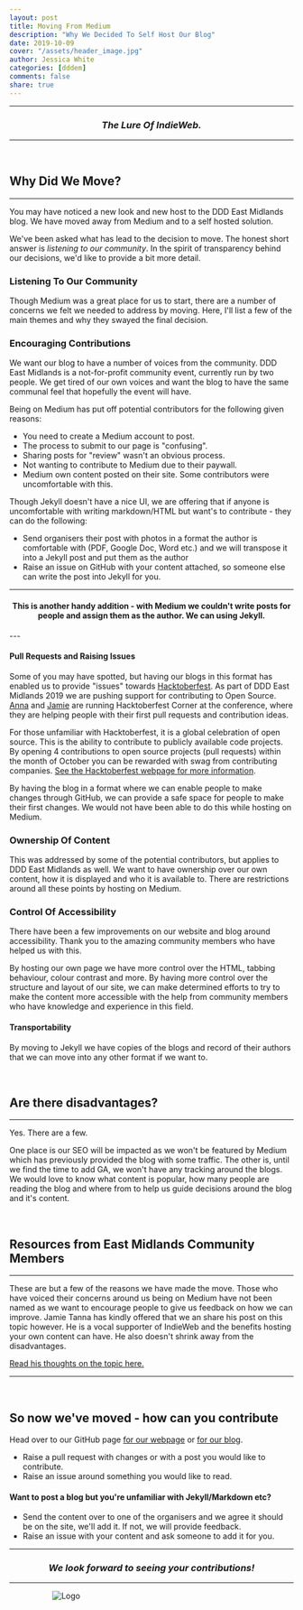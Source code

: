```yaml
---
layout: post
title: Moving From Medium
description: "Why We Decided To Self Host Our Blog"
date: 2019-10-09
cover: "/assets/header_image.jpg"
author: Jessica White
categories: [dddem]
comments: false
share: true
---
```


----
<center>
<h3 class="quote"><i>The Lure Of IndieWeb.</i></h3>
</center>

---

<br/>

## Why Did We Move?
---

You may have noticed a new look and new host to the DDD East Midlands blog. We have moved away from Medium and to a self hosted solution.

We've been asked what has lead to the decision to move. The honest short answer is _listening to our community_. In the spirit of transparency behind our decisions, we'd like to provide a bit more detail.

### Listening To Our Community

Though Medium was a great place for us to start, there are a number of concerns we felt we needed to address by moving. Here, I'll list a few of the main themes and why they swayed the final decision.

### Encouraging Contributions

We want our blog to have a number of voices from the community. DDD East Midlands is a not-for-profit community event, currently run by two people. We get tired of our own voices and want the blog to have the same communal feel that hopefully the event will have.

Being on Medium has put off potential contributors for the following given reasons:

- You need to create a Medium account to post.
- The process to submit to our page is "confusing".
- Sharing posts for "review" wasn't an obvious process.
- Not wanting to contribute to Medium due to their paywall.
- Medium own content posted on their site. Some contributors were uncomfortable with this.

Though Jekyll doesn't have a nice UI, we are offering that if anyone is uncomfortable with writing markdown/HTML but want's to contribute - they can do the following:

- Send organisers their post with photos in a format the author is comfortable with (PDF, Google Doc, Word etc.) and we will transpose it into a Jekyll post and put them as the author
- Raise an issue on GitHub with your content attached, so someone else can write the post into Jekyll for you.

---
<center>
<h4 class="quote">This is another handy addition - with Medium we couldn't write posts for people and assign them as the author. We can using Jekyll.</h4>
</center>
---


#### Pull Requests and Raising Issues

Some of you may have spotted, but having our blogs in this format has enabled us to provide "issues" towards <a href="https://hacktoberfest.digitalocean.com/" target="_blank">Hacktoberfest</a>. As part of DDD East Midlands 2019 we are pushing support for contributing to Open Source. <a href="https://annadodson.co.uk/" target="_blank">Anna</a> and <a href="https://www.jvt.me/" target="_blank">Jamie</a> are running Hacktoberfest Corner at the conference, where they are helping people with their first pull requests and contribution ideas.

For those unfamiliar with Hacktoberfest, it is a global celebration of open source. This is the ability to contribute to publicly available code projects. By opening 4 contributions to open source projects (pull requests) within the month of October you can be rewarded with swag from contributing companies. <a href="https://hacktoberfest.digitalocean.com/" target="_blank">See the Hacktoberfest webpage for more information</a>. 


By having the blog in a format where we can enable people to make changes through GitHub, we can provide a safe space for people to make their first changes. We would not have been able to do this while hosting on Medium.

### Ownership Of Content

This was addressed by some of the potential contributors, but applies to DDD East Midlands as well. We want to have ownership over our own content, how it is displayed and who it is available to. There are restrictions around all these points by hosting on Medium.

### Control Of Accessibility

There have been a few improvements on our website and blog around accessibility. Thank you to the amazing community members who have helped us with this.

By hosting our own page we have more control over the HTML, tabbing behaviour, colour contrast and more. By having more control over the structure and layout of our site, we can make determined efforts to try to make the content more accessible with the help from community members who have knowledge and experience in this field.

#### Transportability

By moving to Jekyll we have copies of the blogs and record of their authors that we can move into any other format if we want to. 

<br/>

## Are there disadvantages?
----
Yes. There are a few. 

One place is our SEO will be impacted as we won't be featured by Medium which has previously provided the blog with some traffic. The other is, until we find the time to add GA, we won't have any tracking around the blogs. We would love to know what content is popular, how many people are reading the blog and where from to help us guide decisions around the blog and it's content. 

<br>

## Resources from East Midlands Community Members

---

These are but a few of the reasons we have made the move. Those who have voiced their concerns around us being on Medium have not been named as we want to encourage people to give us feedback on how we can improve. Jamie Tanna has kindly offered that we an share his post on this topic however. He is a vocal supporter of IndieWeb and the benefits hosting your own content can have. He also doesn't shrink away from the disadvantages.

<a href="https://www.jvt.me/posts/2019/07/22/why-website/" target="_blank">Read his thoughts on the topic here.</a>


---
<br/>

## So now we've moved - how can you contribute

Head over to our GitHub page <a href="https://github.com/DDDEastMidlandsLimited/dddem-web" target="_blank">for our webpage</a> or <a href="https://github.com/DDDEastMidlandsLimited/dddem-blog" target="_blank">for our blog</a>. 

- Raise a pull request with changes or with a post you would like to contribute. 
- Raise an issue around something you would like to read.

#### Want to post a blog but you're unfamiliar with Jekyll/Markdown etc?

- Send the content over to one of the organisers and we agree it should be on the site, we'll add it. If not, we will provide feedback.
- Raise an issue with your content and ask someone to add it for you.

---

<center>
<h3 class="quote"><i>We look forward to seeing your contributions!</i> </h3>
</center>

---

<div style="text-align:center; width:20%; margin-left: 10%;" markdown="1">
<img src="{{site.baseurl}}/assets/logo.png" alt="Logo">
</div>

